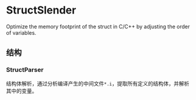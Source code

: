 # StructSlender

Optimize the memory footprint of the struct in C/C++ by adjusting the order of variables.

## 结构

### StructParser

结构体解析，通过分析编译产生的中间文件`*.i`，提取所有定义的结构体，并解析其中的变量。
